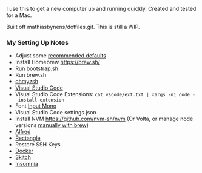 I use this to get a new computer up and running quickly. Created and tested for a Mac.

Built off mathiasbynens/dotfiles.git. This is still a WIP.

### My Setting Up Notes
- Adjust some [recommended defaults](https://www.stuartellis.name/articles/mac-setup/)
- Install Homebrew https://brew.sh/
- Run bootstrap.sh
- Run brew.sh
- [ohmyzsh](https://github.com/ohmyzsh/ohmyzsh)
- [Visual Studio Code](https://code.visualstudio.com/)
- Visual Studio Code Extensions: `cat vscode/ext.txt | xargs -n1 code --install-extension`
- Font [Input Mono](https://input.fontbureau.com/)
- Visual Studio Code settings.json
- Install NVM https://github.com/nvm-sh/nvm (Or Volta, or manage node versions [manually with brew](https://notiz.dev/blog/how-to-manage-multiple-node-versions-on-mac#installing-node-via-homebrew))
- [Alfred](https://www.alfredapp.com/help/v3/)
- [Rectangle](https://github.com/rxhanson/Rectangle)
- Restore SSH Keys
- [Docker](https://www.docker.com/)
- [Skitch](https://evernote.com/products/skitch)
- [Insomnia](https://insomnia.rest/)
